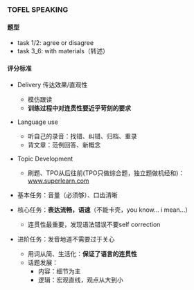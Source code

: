 ### TOFEL SPEAKING

#### 题型

- task 1/2: agree or disagree
- task 3_6: with materials（转述）

#### 评分标准

- Delivery 传达效果/直观性
  - 模仿跟读
  - **训练过程中对连贯性要近乎苛刻的要求**
- Language use
  - 听自己的录音：找错、纠错、归档、重录
  - 背文章：范例回答、新概念
- Topic Development
  - 刷题、TPO从后往前(TPO只做综合题，独立题做机经和)：www.superlearn.com

- 基本任务：音量（必须够）、口齿清晰
- 核心任务：**表达流畅，语速**（不能卡壳，you know… i mean...）
  - 连贯性最重要，发现语法错误不要self correction
- 进阶任务：发音地道不需要过于关心
  - 用词从简、生活化：**保证了语言的连贯性**
  - 话题发展：
    - 内容：细节为主
    - 逻辑：宏观直线，观点从大到小